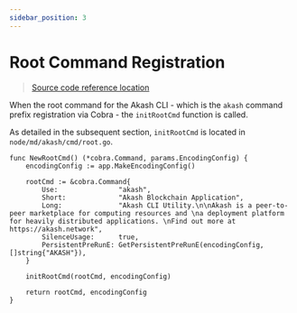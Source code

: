 ```yaml
---
sidebar_position: 3
---
```


# Root Command Registration

> [Source code reference location](https://github.com/akash-network/node/blob/52d5ee5caa2c6e5a5e59893d903d22fe450d6045/cmd/akash/cmd/root.go#L46)

When the root command for the Akash CLI - which is the `akash` command prefix registration via Cobra - the `initRootCmd` function is called.

As detailed in the subsequent section, `initRootCmd` is located in `node/md/akash/cmd/root.go`.

```
func NewRootCmd() (*cobra.Command, params.EncodingConfig) {
	encodingConfig := app.MakeEncodingConfig()

	rootCmd := &cobra.Command{
		Use:               "akash",
		Short:             "Akash Blockchain Application",
		Long:              "Akash CLI Utility.\n\nAkash is a peer-to-peer marketplace for computing resources and \na deployment platform for heavily distributed applications. \nFind out more at https://akash.network",
		SilenceUsage:      true,
		PersistentPreRunE: GetPersistentPreRunE(encodingConfig, []string{"AKASH"}),
	}

	initRootCmd(rootCmd, encodingConfig)

	return rootCmd, encodingConfig
}
```